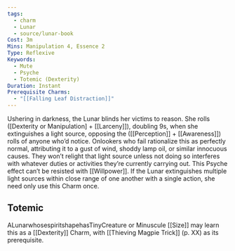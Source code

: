 ```yaml
---
tags:
  - charm
  - Lunar
  - source/lunar-book
Cost: 3m
Mins: Manipulation 4, Essence 2
Type: Reflexive
Keywords:
  - Mute
  - Psyche
  - Totemic (Dexterity)
Duration: Instant
Prerequisite Charms:
  - "[[Falling Leaf Distraction]]"
---
```

Ushering in darkness, the Lunar blinds her victims to reason. She rolls ([Dexterity or Manipulation] + [[Larceny]]), doubling 9s, when she extinguishes a light source, opposing the ([[Perception]] + [[Awareness]]) rolls of anyone who’d notice. Onlookers who fail rationalize this as perfectly normal, attributing it to a gust of wind, shoddy lamp oil, or similar innocuous causes. They won’t relight that light source unless not doing so interferes with whatever duties or activities they’re currently carrying out. This Psyche effect can’t be resisted with [[Willpower]]. If the Lunar extinguishes multiple light sources within close range of one another with a single action, she need only use this Charm once. 
## Totemic 

ALunarwhosespiritshapehasTinyCreature or Minuscule [[Size]] may learn this as a [[Dexterity]] Charm, with [[Thieving Magpie Trick]] (p. XX) as its prerequisite.